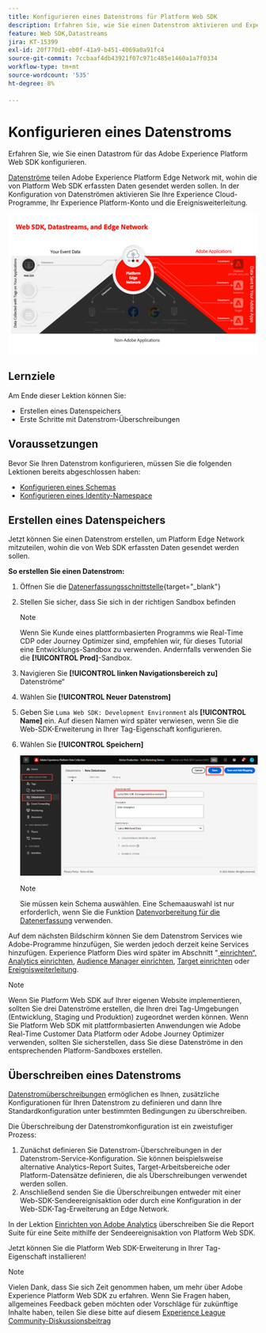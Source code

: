 ```yaml
---
title: Konfigurieren eines Datenstroms für Platform Web SDK
description: Erfahren Sie, wie Sie einen Datenstrom aktivieren und Experience Cloud-Lösungen konfigurieren. Diese Lektion ist Teil des Tutorials „Implementieren von Adobe Experience Cloud mit Web SDK“.
feature: Web SDK,Datastreams
jira: KT-15399
exl-id: 20f770d1-eb0f-41a9-b451-4069a0a91fc4
source-git-commit: 7ccbaaf4db43921f07c971c485e1460a1a7f0334
workflow-type: tm+mt
source-wordcount: '535'
ht-degree: 8%

---
```


# Konfigurieren eines Datenstroms

Erfahren Sie, wie Sie einen Datastrom für das Adobe Experience Platform Web SDK konfigurieren.

[Datenströme](https://experienceleague.adobe.com/de/docs/experience-platform/datastreams/overview) teilen Adobe Experience Platform Edge Network mit, wohin die von Platform Web SDK erfassten Daten gesendet werden sollen. In der Konfiguration von Datenströmen aktivieren Sie Ihre Experience Cloud-Programme, Ihr Experience Platform-Konto und die Ereignisweiterleitung.

![Web-SDK, Datenströme und Edge Network-Diagramm](assets/dc-websdk-datastreams.png)

## Lernziele

Am Ende dieser Lektion können Sie:

* Erstellen eines Datenspeichers
* Erste Schritte mit Datenstrom-Überschreibungen

## Voraussetzungen

Bevor Sie Ihren Datenstrom konfigurieren, müssen Sie die folgenden Lektionen bereits abgeschlossen haben:

* [Konfigurieren eines Schemas](configure-schemas.md)
* [Konfigurieren eines Identity-Namespace](configure-identities.md)

## Erstellen eines Datenspeichers

Jetzt können Sie einen Datenstrom erstellen, um Platform Edge Network mitzuteilen, wohin die von Web SDK erfassten Daten gesendet werden sollen.

**So erstellen Sie einen Datenstrom:**

1. Öffnen Sie die [Datenerfassungsschnittstelle](https://experience.adobe.com/data-collection/){target="_blank"}
1. Stellen Sie sicher, dass Sie sich in der richtigen Sandbox befinden

   >[!NOTE]
   >
   >Wenn Sie Kunde eines plattformbasierten Programms wie Real-Time CDP oder Journey Optimizer sind, empfehlen wir, für dieses Tutorial eine Entwicklungs-Sandbox zu verwenden. Andernfalls verwenden Sie die **[!UICONTROL Prod]**-Sandbox.

1. Navigieren Sie **[!UICONTROL linken Navigationsbereich zu]** Datenströme“
1. Wählen Sie **[!UICONTROL Neuer Datenstrom]**
1. Geben Sie `Luma Web SDK: Development Environment` als **[!UICONTROL Name]** ein. Auf diesen Namen wird später verwiesen, wenn Sie die Web-SDK-Erweiterung in Ihrer Tag-Eigenschaft konfigurieren.
1. Wählen Sie **[!UICONTROL Speichern]**

   ![Erstellen des Datenstroms](assets/datastream-create-new-datastream.png)

   >[!NOTE]
   >
   >Sie müssen kein Schema auswählen. Eine Schemaauswahl ist nur erforderlich, wenn Sie die Funktion [Datenvorbereitung für die Datenerfassung](/help/data-collection/edge/data-prep.md) verwenden.

Auf dem nächsten Bildschirm können Sie dem Datenstrom Services wie Adobe-Programme hinzufügen, Sie werden jedoch derzeit keine Services hinzufügen. Experience Platform Dies wird später im Abschnitt &quot;[ einrichten“, ](setup-experience-platform.md) [Analytics einrichten](setup-analytics.md), [Audience Manager einrichten](setup-audience-manager.md), [Target einrichten](setup-target.md) oder [Ereignisweiterleitung](setup-event-forwarding.md).

>[!NOTE]
>
>Wenn Sie Platform Web SDK auf Ihrer eigenen Website implementieren, sollten Sie drei Datenströme erstellen, die Ihren drei Tag-Umgebungen (Entwicklung, Staging und Produktion) zugeordnet werden können. Wenn Sie Platform Web SDK mit plattformbasierten Anwendungen wie Adobe Real-Time Customer Data Platform oder Adobe Journey Optimizer verwenden, sollten Sie sicherstellen, dass Sie diese Datenströme in den entsprechenden Platform-Sandboxes erstellen.

## Überschreiben eines Datenstroms

[Datenstromüberschreibungen](https://experienceleague.adobe.com/en/docs/experience-platform/datastreams/overrides) ermöglichen es Ihnen, zusätzliche Konfigurationen für Ihren Datenstrom zu definieren und dann Ihre Standardkonfiguration unter bestimmten Bedingungen zu überschreiben.

Die Überschreibung der Datenstromkonfiguration ist ein zweistufiger Prozess:

1. Zunächst definieren Sie Datenstrom-Überschreibungen in der Datenstrom-Service-Konfiguration. Sie können beispielsweise alternative Analytics-Report Suites, Target-Arbeitsbereiche oder Platform-Datensätze definieren, die als Überschreibungen verwendet werden sollen.
1. Anschließend senden Sie die Überschreibungen entweder mit einer Web-SDK-Sendeereignisaktion oder durch eine Konfiguration in der Web-SDK-Tag-Erweiterung an Edge Network.

In der Lektion [Einrichten von Adobe Analytics](setup-analytics.md) überschreiben Sie die Report Suite für eine Seite mithilfe der Sendeereignisaktion von Platform Web SDK.

Jetzt können Sie die Platform Web SDK-Erweiterung in Ihrer Tag-Eigenschaft installieren!

>[!NOTE]
>
>Vielen Dank, dass Sie sich Zeit genommen haben, um mehr über Adobe Experience Platform Web SDK zu erfahren. Wenn Sie Fragen haben, allgemeines Feedback geben möchten oder Vorschläge für zukünftige Inhalte haben, teilen Sie diese bitte auf diesem [Experience League Community-Diskussionsbeitrag](https://experienceleaguecommunities.adobe.com/t5/adobe-experience-platform-data/tutorial-discussion-implement-adobe-experience-cloud-with-web/td-p/444996)
